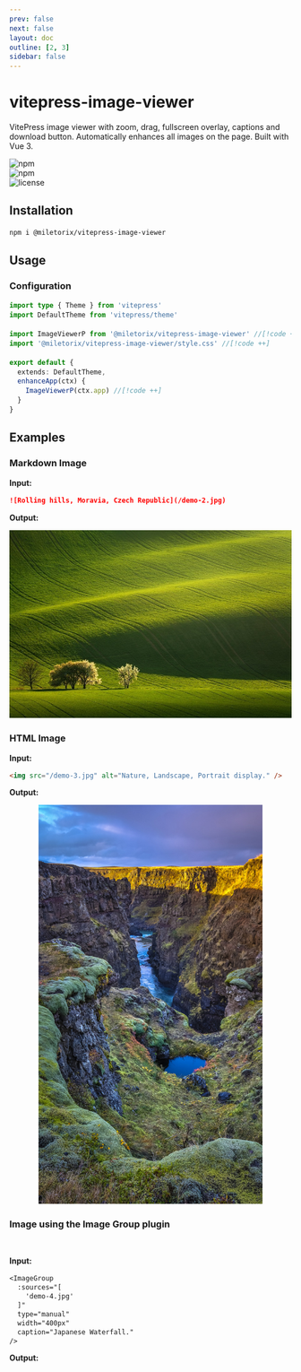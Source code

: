 ```yaml
---
prev: false
next: false
layout: doc
outline: [2, 3]
sidebar: false
---
```


# vitepress-image-viewer 

VitePress image viewer with zoom, drag, fullscreen overlay, captions and download button. Automatically enhances all images on the page. Built with Vue 3. 

![npm](https://img.shields.io/npm/v/@miletorix/vitepress-image-viewer)  
![npm](https://img.shields.io/npm/dw/@miletorix/vitepress-image-viewer)  
![license](https://img.shields.io/npm/l/@miletorix/vitepress-image-viewer)


## Installation

```sh [npm]
npm i @miletorix/vitepress-image-viewer
```

## Usage

### Configuration

```typescript  [docs/.vitepress/theme/index.ts]
import type { Theme } from 'vitepress'
import DefaultTheme from 'vitepress/theme'

import ImageViewerP from '@miletorix/vitepress-image-viewer' //[!code ++]
import '@miletorix/vitepress-image-viewer/style.css' //[!code ++]

export default {
  extends: DefaultTheme,
  enhanceApp(ctx) {
    ImageViewerP(ctx.app) //[!code ++]
  }
}
```

## Examples

### Markdown Image

**Input:**

```md [example.md]
![Rolling hills, Moravia, Czech Republic](/demo-2.jpg)
```

**Output:**

![Rolling hills, Moravia, Czech Republic](/demo-2.jpg)

### HTML Image

**Input:**

```html [example.md]
<img src="/demo-3.jpg" alt="Nature, Landscape, Portrait display." />
```

**Output:**

<p align="center">
  <img src="/demo-3.jpg" alt="Nature, Landscape, Portrait display." width="400">
</p>

### Image using the Image Group plugin

<br/>

<Card title="@miletorix/vitepress-image-group" link="https://www.npmjs.com/package/@miletorix/vitepress-image-group" />

**Input:**

```vue
<ImageGroup
  :sources="[
    'demo-4.jpg'
  ]"
  type="manual"
  width="400px"
  caption="Japanese Waterfall."
/>
```

**Output:**

<ImageGroup
  :sources="[
    'demo-4.jpg'
  ]"
  type="manual"
  width="400px"
  caption="Japanese Waterfall."
/>